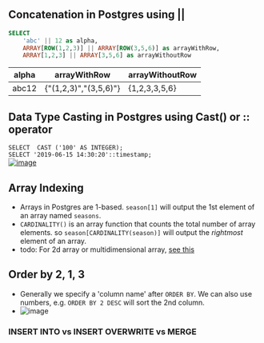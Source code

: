 ## Concatenation in Postgres using ||  

```sql
SELECT 
    'abc' || 12 as alpha,
    ARRAY[ROW(1,2,3)] || ARRAY[ROW(3,5,6)] as arrayWithRow, 
    ARRAY[1,2,3] || ARRAY[3,5,6] as arrayWithoutRow
```
 
| alpha | arrayWithRow | arrayWithoutRow |
| -- | --- | -- |
| abc12 | {"(1,2,3)","(3,5,6)"} | {1,2,3,3,5,6} |

 ## Data Type Casting in Postgres using Cast() or :: operator

 `SELECT  CAST ('100' AS INTEGER);`  
 `SELECT '2019-06-15 14:30:20'::timestamp;`  
[![image](https://github.com/user-attachments/assets/f70fe4c6-6ad0-4a82-96e2-b7f68b70dece)](https://neon.tech/postgresql/postgresql-tutorial/postgresql-cast)

## Array Indexing

- Arrays in Postgres are 1-based. `season[1]` will output the 1st element of an array named `seasons`.
- `CARDINALITY()` is an array function that counts the total number of array elements. so `season[CARDINALITY(season)]` will output the _rightmost_ element of an array.
- todo: For 2d array or multidimensional array, [see this](https://www.commandprompt.com/education/how-to-use-cardinality-function-in-postgresql/#:~:text=Example%202%3A%20CARDINALITY()%20Function%20With%20Multi%2DDimensional%20Array)

## Order by 2, 1, 3
- Generally we specify a 'column name' after `ORDER BY`. We can also use numbers, e.g. `ORDER BY 2 DESC` will sort the 2nd column.  
- ![image](https://github.com/user-attachments/assets/12cf3649-452e-4b72-9b1d-b3e4bb217d56)
### INSERT INTO vs INSERT OVERWRITE vs MERGE

